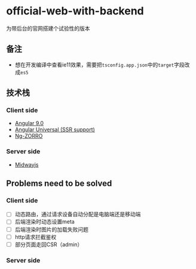 # official-web-with-backend
为带后台的官网搭建个试验性的版本

## 备注

- 想在开发编译中查看ie11效果，需要把`tsconfig.app.json`中的`target`字段改成`es5`

## 技术栈

### Client side

- [Angular 9.0](https://angular.cn/)
- [Angular Universal (SSR support)](https://angular.cn/guide/universal)
- [Ng-ZORRO](https://ng.ant.design/docs/introduce/zh)

### Server side
- [Midwayjs](https://midwayjs.org/midway/)


## Problems need to be solved

### Client side

- [ ] 动态路由，通过请求设备自动分配是电脑端还是移动端
- [ ] 后端渲染时动态设置meta
- [ ] 后端渲染时图片的加载失败问题
- [ ] http请求拦截鉴权
- [ ] 部分页面走回CSR（admin）

### Server side
